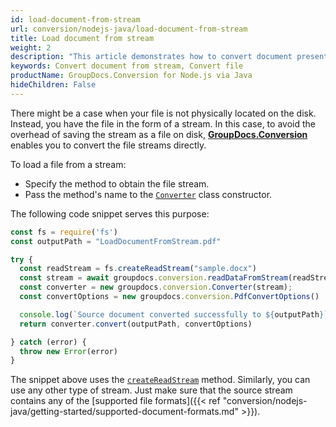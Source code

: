 ```yaml
---
id: load-document-from-stream
url: conversion/nodejs-java/load-document-from-stream
title: Load document from stream
weight: 2
description: "This article demonstrates how to convert document presented as stream using GroupDocs.Conversion for Node.js via Java API."
keywords: Convert document from stream, Convert file
productName: GroupDocs.Conversion for Node.js via Java
hideChildren: False
---
```

There might be a case when your file is not physically located on the disk. Instead, you have the file in the form of a stream. In this case, to avoid the overhead of saving the stream as a file on disk, [**GroupDocs.Conversion**](https://products.groupdocs.com/conversion/nodejs-java) enables you to convert the file streams directly.

To load a file from a stream:

*   Specify the method to obtain the file stream.
*   Pass the method's name to the [`Converter`](#) class constructor.

The following code snippet serves this purpose:

```js
const fs = require('fs')
const outputPath = "LoadDocumentFromStream.pdf"

try {
  const readStream = fs.createReadStream("sample.docx")
  const stream = await groupdocs.conversion.readDataFromStream(readStream)
  const converter = new groupdocs.conversion.Converter(stream);
  const convertOptions = new groupdocs.conversion.PdfConvertOptions()

  console.log(`Source document converted successfully to ${outputPath}`)
  return converter.convert(outputPath, convertOptions)

} catch (error) {
  throw new Error(error)
}
```

The snippet above uses the [`createReadStream`](https://nodejs.org/api/fs.html#filehandlecreatereadstreamoptions) method. Similarly, you can use any other type of stream. Just make sure that the source stream contains any of the [supported file formats]({{< ref "conversion/nodejs-java/getting-started/supported-document-formats.md" >}}).
